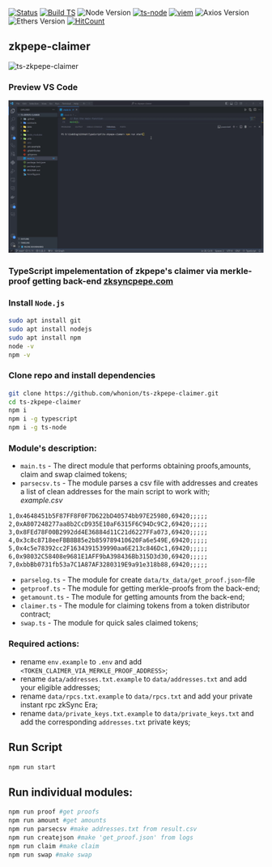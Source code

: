 [![Status](https://img.shields.io/badge/Project%20Stage-Development-yellowgreen.svg)](https://github.com/whonion/ts-zkpepe-claimer/blob/main/) [![Build TS](https://github.com/whonion/ts-zkpepe-claimer/actions/workflows/build.yml/badge.svg)](https://github.com/whonion/ts-zkpepe-claimer/actions/workflows/build.yml) ![Node Version](https://img.shields.io/badge/Node.js-20.9.0-blue.svg) [![ts-node](https://img.shields.io/badge/ts--node-10.9.1-brightgreen)](https://www.npmjs.com/package/ts-node) [![viem](https://img.shields.io/badge/viem-1.19.9-blue)](https://www.npmjs.com/package/viem) ![Axios Version](https://img.shields.io/badge/axios-1.6.2-red.svg) ![Ethers Version](https://img.shields.io/badge/ethers-5.7.2-red.svg) [![HitCount](https://hits.dwyl.com/whonion/ts-zkpepe-claimer.svg)](https://hits.dwyl.com/whonion/ts-zkpepe-claimer)</br>
## zkpepe-claimer
![ts-zkpepe-claimer](https://www.zksyncpepe.com/assets/pic1.5fa188ad.png)<br>
### Preview VS Code
![Preview VS Code](https://github.com/whonion/ts-zkpepe-claimer/blob/main/.github/preview.gif?raw=true)<br>
### TypeScript impelementation of zkpepe's claimer via merkle-proof getting back-end [zksyncpepe.com](https://www.zksyncpepe.com/airdrop)

### Install `Node.js`
```sh
sudo apt install git
sudo apt install nodejs
sudo apt install npm
node -v
npm -v
```
### Clone repo and install dependencies
```sh
git clone https://github.com/whonion/ts-zkpepe-claimer.git
cd ts-zkpepe-claimer
npm i
npm i -g typescript
npm i -g ts-node
```
### Module's description:
 - `main.ts` -  The direct module that performs obtaining proofs,amounts, claim and swap claimed tokens;
 - `parsecsv.ts` - The module parses a csv file with addresses and creates a list of clean addresses for the main script to work with;<br>
*example.csv*
```csv
1,0x4648451b5F87FF8F0F7D622bD40574bb97E25980,69420;;;;;
2,0xA807248277aa8b2CcD935E10aF6315F6C94Dc9C2,69420;;;;;
3,0x8FEd78F00B2992dd4E36884d11C21d6227FFa073,69420;;;;;
4,0x3c8c8718eeFBB8B85e2b859789410620Fa6e549E,69420;;;;;
5,0x4c5e78392cc2F1634391539990aa6E213c846Dc1,69420;;;;;
6,0x98032C58408e9681E1AFF9bA398436Bb315D3d30,69420;;;;;
7,0xbbBb0731fb53a7C1A87AF3280319E9a91e318b88,69420;;;;;
```
 - `parselog.ts` - The module for create `data/tx_data/get_proof.json`-file
 - `getproof.ts` - The module for getting merkle-proofs from the back-end;
 - `getamount.ts` - The module for getting amounts from the back-end;
 - `claimer.ts` - The module for claiming tokens from a token distributor contract;
 - `swap.ts` - The module for quick sales claimed tokens;
### Required actions:
 - rename `env.example` to `.env` and add `<TOKEN_CLAIMER_VIA_MERKLE_PROOF_ADDRESS>`;
 - rename `data/addresses.txt.example` to `data/addresses.txt` and add your eligible addresses;
 - rename `data/rpcs.txt.example` to `data/rpcs.txt` and add your private instant rpc zkSync Era;
 - rename `data/private_keys.txt.example` to `data/private_keys.txt` and add the corresponding `addresses.txt` private keys;
## Run Script
```sh
npm run start
```
## Run individual modules:
```sh
npm run proof #get proofs
npm run amount #get amounts
npm run parsecsv #make addresses.txt from result.csv
npm run createjson #make 'get_proof.json' from logs
npm run claim #make claim
npm run swap #make swap
```

